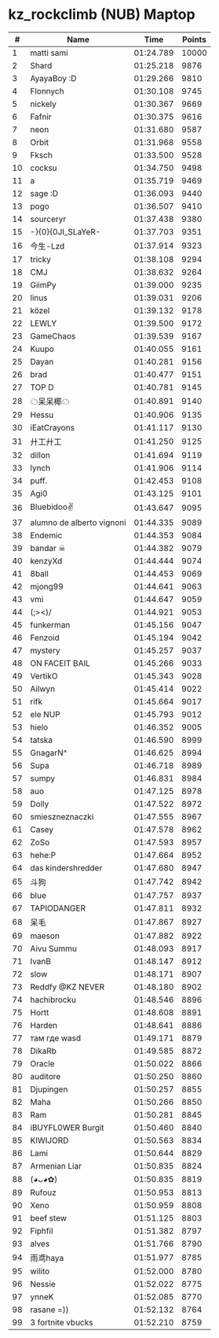 # kz_rockclimb (NUB) Maptop

|  # | Name | Time | Points |
|-------------- | -------------- | -------------- | -------------- | 
| 1 | matti sami | 01:24.789 | 10000 | 
| 2 | Shard | 01:25.218 | 9876 | 
| 3 | AyayaBoy :D | 01:29.266 | 9810 | 
| 4 | Flonnych | 01:30.108 | 9745 | 
| 5 | nickely | 01:30.367 | 9669 | 
| 6 | Fafnir | 01:30.375 | 9616 | 
| 7 | neon | 01:31.680 | 9587 | 
| 8 | Orbit | 01:31.968 | 9558 | 
| 9 | Fksch | 01:33.500 | 9528 | 
| 10 | cocksu | 01:34.750 | 9498 | 
| 11 | a | 01:35.719 | 9469 | 
| 12 | sage :D | 01:36.093 | 9440 | 
| 13 | pogo | 01:36.507 | 9410 | 
| 14 | sourceryr | 01:37.438 | 9380 | 
| 15 | -}{0}{0JI_SLaYeR- | 01:37.703 | 9351 | 
| 16 | 今生-Lzd | 01:37.914 | 9323 | 
| 17 | tricky | 01:38.108 | 9294 | 
| 18 | CMJ | 01:38.632 | 9264 | 
| 19 | GiimPy | 01:39.000 | 9235 | 
| 20 | linus | 01:39.031 | 9206 | 
| 21 | közel | 01:39.132 | 9178 | 
| 22 | LEWLY | 01:39.500 | 9172 | 
| 23 | GameChaos | 01:39.539 | 9167 | 
| 24 | Kuupo | 01:40.055 | 9161 | 
| 25 | Dayan | 01:40.281 | 9156 | 
| 26 | brad | 01:40.477 | 9151 | 
| 27 | TOP D | 01:40.781 | 9145 | 
| 28 | ☁呆呆椰☁ | 01:40.891 | 9140 | 
| 29 | Hessu | 01:40.906 | 9135 | 
| 30 | iEatCrayons | 01:41.117 | 9130 | 
| 31 | 廾工廾工 | 01:41.250 | 9125 | 
| 32 | dillon | 01:41.694 | 9119 | 
| 33 | lynch | 01:41.906 | 9114 | 
| 34 | puff. | 01:42.453 | 9108 | 
| 35 | Agi0 | 01:43.125 | 9101 | 
| 36 | Bluebidoo✌ | 01:43.647 | 9095 | 
| 37 | alumno de alberto vignoni | 01:44.335 | 9089 | 
| 38 | Endemic | 01:44.353 | 9084 | 
| 39 | bandar ☠ | 01:44.382 | 9079 | 
| 40 | kenzyXd | 01:44.444 | 9074 | 
| 41 | 8ball | 01:44.453 | 9069 | 
| 42 | mjong99 | 01:44.641 | 9063 | 
| 43 | vmi | 01:44.647 | 9059 | 
| 44 | (;><)/ | 01:44.921 | 9053 | 
| 45 | funkerman | 01:45.156 | 9047 | 
| 46 | Fenzoid | 01:45.194 | 9042 | 
| 47 | mystery | 01:45.257 | 9037 | 
| 48 | ON FACEIT BAIL | 01:45.266 | 9033 | 
| 49 | VertikO | 01:45.343 | 9028 | 
| 50 | Ailwyn | 01:45.414 | 9022 | 
| 51 | rifk | 01:45.664 | 9017 | 
| 52 | ele NUP | 01:45.793 | 9012 | 
| 53 | hielo | 01:46.352 | 9005 | 
| 54 | tatska | 01:46.590 | 8999 | 
| 55 | GnagarN^ | 01:46.625 | 8994 | 
| 56 | Supa | 01:46.718 | 8989 | 
| 57 | sumpy | 01:46.831 | 8984 | 
| 58 | auo | 01:47.125 | 8978 | 
| 59 | Dolly | 01:47.522 | 8972 | 
| 60 | smieszneznaczki | 01:47.555 | 8967 | 
| 61 | Casey | 01:47.578 | 8962 | 
| 62 | ZoSo | 01:47.593 | 8957 | 
| 63 | hehe:P | 01:47.664 | 8952 | 
| 64 | das kindershredder | 01:47.680 | 8947 | 
| 65 | 斗狗 | 01:47.742 | 8942 | 
| 66 | blue | 01:47.757 | 8937 | 
| 67 | TAPIODANGER | 01:47.811 | 8932 | 
| 68 | 呆毛 | 01:47.867 | 8927 | 
| 69 | maeson | 01:47.882 | 8922 | 
| 70 | Aivu Summu | 01:48.093 | 8917 | 
| 71 | IvanB | 01:48.147 | 8912 | 
| 72 | slow | 01:48.171 | 8907 | 
| 73 | Reddfy @KZ NEVER | 01:48.180 | 8902 | 
| 74 | hachibrocku | 01:48.546 | 8896 | 
| 75 | Hortt | 01:48.608 | 8891 | 
| 76 | Harden | 01:48.641 | 8886 | 
| 77 | там где wasd | 01:49.171 | 8879 | 
| 78 | DikaRb | 01:49.585 | 8872 | 
| 79 | Oracle | 01:50.022 | 8866 | 
| 80 | auditore | 01:50.250 | 8860 | 
| 81 | Djupingen | 01:50.257 | 8855 | 
| 82 | Maha | 01:50.266 | 8850 | 
| 83 | Ram | 01:50.281 | 8845 | 
| 84 | iBUYFL0WER Burgit | 01:50.460 | 8840 | 
| 85 | KIWIJORD | 01:50.563 | 8834 | 
| 86 | Lami | 01:50.644 | 8829 | 
| 87 | Armenian Liar | 01:50.835 | 8824 | 
| 88 | (◕ᴗ◕✿) | 01:50.835 | 8819 | 
| 89 | Rufouz | 01:50.953 | 8813 | 
| 90 | Xeno | 01:50.959 | 8808 | 
| 91 | beef stew | 01:51.125 | 8803 | 
| 92 | Fiphfil | 01:51.382 | 8797 | 
| 93 | alves | 01:51.766 | 8790 | 
| 94 | 雨鸢haya | 01:51.977 | 8785 | 
| 95 | wilito | 01:52.000 | 8780 | 
| 96 | Nessie | 01:52.022 | 8775 | 
| 97 | ynneK | 01:52.085 | 8770 | 
| 98 | rasane =)) | 01:52.132 | 8764 | 
| 99 | 3 fortnite vbucks | 01:52.210 | 8759 | 

